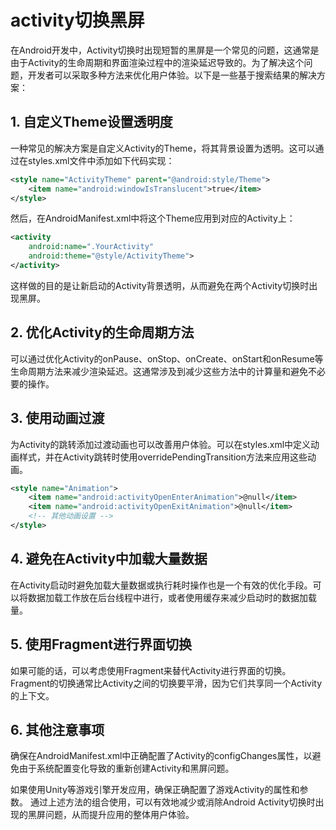 # activity切换黑屏

在Android开发中，Activity切换时出现短暂的黑屏是一个常见的问题，这通常是由于Activity的生命周期和界面渲染过程中的渲染延迟导致的。为了解决这个问题，开发者可以采取多种方法来优化用户体验。以下是一些基于搜索结果的解决方案：

## 1. 自定义Theme设置透明度

一种常见的解决方案是自定义Activity的Theme，将其背景设置为透明。这可以通过在styles.xml文件中添加如下代码实现：

```xml
<style name="ActivityTheme" parent="@android:style/Theme">
    <item name="android:windowIsTranslucent">true</item>
</style>
```

然后，在AndroidManifest.xml中将这个Theme应用到对应的Activity上：

```xml
<activity
    android:name=".YourActivity"
    android:theme="@style/ActivityTheme">
</activity>
```

这样做的目的是让新启动的Activity背景透明，从而避免在两个Activity切换时出现黑屏。

## 2. 优化Activity的生命周期方法

可以通过优化Activity的onPause、onStop、onCreate、onStart和onResume等生命周期方法来减少渲染延迟。这通常涉及到减少这些方法中的计算量和避免不必要的操作。

## 3. 使用动画过渡

为Activity的跳转添加过渡动画也可以改善用户体验。可以在styles.xml中定义动画样式，并在Activity跳转时使用overridePendingTransition方法来应用这些动画。

```xml
<style name="Animation">
    <item name="android:activityOpenEnterAnimation">@null</item>
    <item name="android:activityOpenExitAnimation">@null</item>
    <!-- 其他动画设置 -->
</style>
```

## 4. 避免在Activity中加载大量数据

在Activity启动时避免加载大量数据或执行耗时操作也是一个有效的优化手段。可以将数据加载工作放在后台线程中进行，或者使用缓存来减少启动时的数据加载量。

## 5. 使用Fragment进行界面切换

如果可能的话，可以考虑使用Fragment来替代Activity进行界面的切换。Fragment的切换通常比Activity之间的切换要平滑，因为它们共享同一个Activity的上下文。

## 6. 其他注意事项

确保在AndroidManifest.xml中正确配置了Activity的configChanges属性，以避免由于系统配置变化导致的重新创建Activity和黑屏问题。

如果使用Unity等游戏引擎开发应用，确保正确配置了游戏Activity的属性和参数。
通过上述方法的组合使用，可以有效地减少或消除Android Activity切换时出现的黑屏问题，从而提升应用的整体用户体验。
